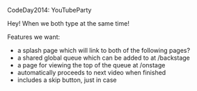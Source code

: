 CodeDay2014: YouTubeParty

Hey! When we both type at the same time!

Features we want:
* a splash page which will link to both of the following pages?
* a shared global queue which can be added to at /backstage
* a page for viewing the top of the queue at /onstage
 * automatically proceeds to next video when finished
 * includes a skip button, just in case